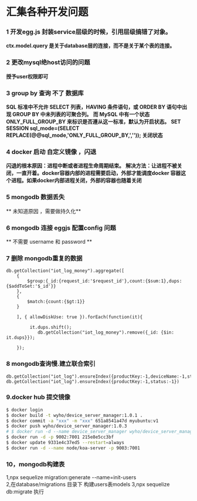 # 汇集各种开发问题
### 1 开发egg.js 封装service层级的时候，引用层级搞错了对象。
**ctx.model.query 是关于database层的连接，而不是关于某个表的连接。**
<br/>
### 2 更改mysql绝host访问的问题
**授予user权限即可**
### 3 group by 查询 不了 数据库
**SQL 标准中不允许 SELECT 列表，HAVING 条件语句，或 ORDER BY 语句中出现 GROUP BY 中未列表的可聚合列。**
**而 MySQL 中有一个状态 ONLY_FULL_GROUP_BY 来标识是否遵从这一标准，默认为开启状态。**
**SET SESSION sql_mode=(SELECT REPLACE(@@sql_mode,'ONLY_FULL_GROUP_BY,','')); 关闭状态**

### 4 docker 启动 自定义镜像 ，闪退
**闪退的根本原因：进程中断或者进程生命周期结束。**
**解决方法：让进程不被关闭，一直开着。docker容器内部的进程需要启动，外部才能调度docker 容器这个进程。如果docker内部进程关闭，外部的容器也随着关闭**

### 5 mongodb 数据丢失
** 未知道原因 ，需要做持久化**

### 6 mongodb 连接 eggjs 配置config 问题
** 不需要 username 和 password **

### 7 删除 mongodb重复的数据
```
db.getCollection("iot_log_money").aggregate([
    {
        $group:{_id:{request_id:'$request_id'},count:{$sum:1},dups:{$addToSet:'$_id'}}
    },
    {
        $match:{count:{$gt:1}}
    }

    ], { allowDiskUse: true }).forEach(function(it){

         it.dups.shift();
            db.getCollection("iot_log_money").remove({_id: {$in: it.dups}});

    });
```

### 8 mongodb查询慢.建立联合索引
```
db.getCollection("iot_log").ensureIndex({productKey:-1,deviceName:-1,status:-1})
db.getCollection("iot_log").ensureIndex({productKey:-1,status:-1})
```
### 9.docker hub 提交镜像 

```bash
$ docker login
$ docker build -t wyho/device_server_manager:1.0.1 .
$ docker commit -a "xxx" -m "xxx" 651a8541a47d myubuntu:v1
$ docker push wyho/device_server_manager:1.0.3
# $ docker run -d --name device_server_manager wyho/device_server_manager:1.0.3 -p 9003:7001
$ docker run -d -p 9002:7001 215e8e5cc3bf
$ docker update 9331e4c37ed5 --restart=always
$ docker run -d --name node/koa-server -p 9003:7001
```
### 10，mongodb构建表
1,npx sequelize migration:generate  --name=init-users  
2,在database/migrations 目录下 构建users表models
3,npx sequelize db:migrate 执行
